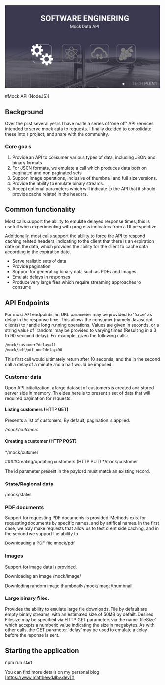 
![Alt text](images/mock-api.png)

#Mock API (NodeJS)!

## Background
	
Over the past several years I have made a series of 'one off' API services intended to serve mock data to requests. I finally decided to consolidate these into a project, and share with the community.

### Core goals
1. Provide an API to consumer various types of data, including JSON and binary formats
2. For JSON formats, we emulate a call which produces data both on paginated and non paginated sets.
3. Support image operations, inclusive of thumbnail and full size versions.
4. Provide the ability to emulate binary streams. 
5. Accept optional parameters which will indicate to the API that it should provide cache related in the headers.

## Common functionality
Most calls support the ability to emulate delayed response times, this is usefull when experimenting with progress indicators from a UI perspective.

Additionally, most calls support the ability to force the API to respond caching related headers, indicating to the client that there is an expiration date on the data, which provides the ability for the client to cache data according to the expiration date.

* Serve realistic sets of data
* Provide pagination
* Support for generating binary data such as PDFs and Images
* Emulate delays in responses 
* Produce very large files which require streaming approaches to consume

## API Endpoints

For most API endpoints, an URL parameter may be provided to 'force' as delay in the response time. This allows the consumer (namely Javascript clients) to handle long running operations. Values are given in seconds, or a string value of 'random' may be provided to varying times (Resulting in a 3 to 90 seccond delay). For example, given the following calls:
	
	/mock/customer?delay=10
	/mock/pdf/pdf_one?delay=90

This first call would ultimately return after 10 seconds, and the in the second call a delay of a minute and a half would be imposed.

### Customer data

Upon API initialization, a large dataset of customers is created and stored server side in memory. Th eidea here is to present a set of data that will required pagination for requests.

#### Listing customers (HTTP GET)
Presents a list of customers. By default, pagination is applied.

*/mock/cutomers*

#### Creating a customer (HTTP POST)
*/mock/cutomer

####Creating/updating customers (HTTP PUT)
*/mock/customer

The id parameter present in the payload must match an existing record.

### State/Regional data
/mock/states

### PDF documents
Support for requesting PDF documents is provided. Methods exist for requesting documents by specific names, and by artifical names. In the first case, we may make requests that allow us to test client side caching, and in the second we support the ability to 

Downloading a PDF file
/mock/pdf

### Images
Support for image data is provided. 

Downloading an image
/mock/image/

Downloding random image thumbnails
/mock/image/thumbnail

### Large binary files.
Provides the ability to emulate large file downloads. File by default are empty binary streams, with an estimated size of 50MB by defailt. Desired Filesize may be specified via HTTP GET parameters via the name 'fileSize' which accepts a numberic value indicating the size in megabytes. As with other calls, the GET parameter 'delay' may be used to emulate a delay before the reponse is sent. 

## Starting the application
npm run start

You can find more details on my personal blog [https://www.matthewdalby.dev]()